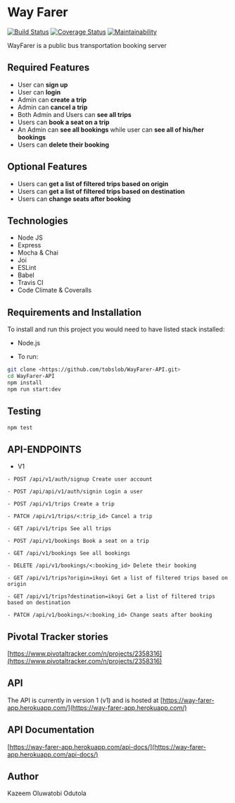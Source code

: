 # Way Farer

[![Build Status](https://www.travis-ci.org/tobslob/WayFarer-API.svg?branch=develop)](https://www.travis-ci.org/tobslob/WayFarer-API.svg?branch=develop)
[![Coverage Status](https://coveralls.io/repos/github/tobslob/WayFarer-API/badge.svg?branch=develop)](https://coveralls.io/github/tobslob/WayFarer-API?branch=develop)
[![Maintainability](https://api.codeclimate.com/v1/badges/26039ad82deae47de2e9/maintainability)](https://codeclimate.com/github/tobslob/WayFarer-API/maintainability)

WayFarer is a public bus transportation booking server

## Required Features

- User can **sign up**
- User can **login**
- Admin can **create a trip**
- Admin can **cancel a trip**
- Both Admin and Users can **see all trips**
- Users can **book a seat on a trip**
- An Admin can **see all bookings** while user can **see all of his/her bookings**
- Users can **delete their booking**

## Optional Features

- Users can **get a list of filtered trips based on origin**
- Users can **get a list of filtered trips based on destination**
- Users can **change seats after booking**

## Technologies

- Node JS
- Express
- Mocha & Chai
- Joi
- ESLint
- Babel
- Travis CI
- Code Climate & Coveralls

## Requirements and Installation

To install and run this project you would need to have listed stack installed:

- Node.js

- To run:

```sh
git clone <https://github.com/tobslob/WayFarer-API.git>
cd WayFarer-API
npm install
npm run start:dev
```

## Testing

```sh
npm test
```

## API-ENDPOINTS

- V1

`- POST /api/v1/auth/signup Create user account`

`- POST /api/api/v1/auth/signin Login a user`

`- POST /api/v1/trips Create a trip`

`- PATCH /api/v1/trips/<:trip_id> Cancel a trip`

`- GET /api/v1/trips See all trips`

`- POST /api/v1/bookings Book a seat on a trip`

`- GET /api/v1/bookings See all bookings`

`- DELETE /api/v1/bookings/<:booking_id> Delete their booking`

`- GET /api/v1/trips?origin=ikoyi Get a list of filtered trips based on origin`

`- GET /api/v1/trips?destination=ikoyi Get a list of filtered trips based on destination`

`- PATCH /api/v1/bookings/<:booking_id> Change seats after booking`

## Pivotal Tracker stories

[https://www.pivotaltracker.com/n/projects/2358316](https://www.pivotaltracker.com/n/projects/2358316)

## API

The API is currently in version 1 (v1) and is hosted at
[https://way-farer-app.herokuapp.com/](https://way-farer-app.herokuapp.com/)

## API Documentation

[https://way-farer-app.herokuapp.com/api-docs/](https://way-farer-app.herokuapp.com/api-docs/)

## Author

Kazeem Oluwatobi Odutola
